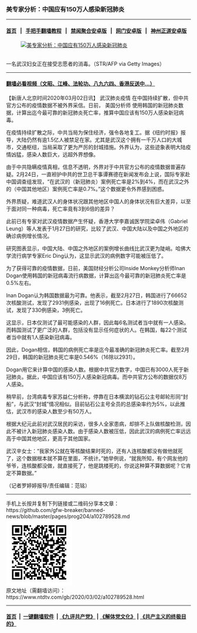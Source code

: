 ### 美专家分析：中国应有150万人感染新冠肺炎
------------------------

#### [首页](https://github.com/gfw-breaker/banned-news/blob/master/README.md) &nbsp;&nbsp;|&nbsp;&nbsp; [手把手翻墙教程](https://github.com/gfw-breaker/guides/wiki) &nbsp;&nbsp;|&nbsp;&nbsp; [禁闻聚合安卓版](https://github.com/gfw-breaker/bn-android) &nbsp;&nbsp;|&nbsp;&nbsp; [网门安卓版](https://github.com/oGate2/oGate) &nbsp;&nbsp;|&nbsp;&nbsp; [神州正道安卓版](https://github.com/SzzdOgate/update) 



<div><div class="featured_image">
 <a href="https://i.ntdtv.com/assets/uploads/2020/03/GettyImages-1204308073.jpg" target="_blank">
  <figure>
   <img alt="美专家分析：中国应有150万人感染新冠肺炎" src="https://i.ntdtv.com/assets/uploads/2020/03/GettyImages-1204308073-800x450.jpg"/>
  </figure><br/>
 </a>
 <span class="caption">
  一名武汉妇女正在接受志愿者的消毒。（STR/AFP via Getty Images）
 </span>
</div>
</div><hr/>

#### [翻墙必看视频（文昭、江峰、法轮功、八九六四、香港反送中...）](https://github.com/gfw-breaker/banned-news/blob/master/pages/link3.md)

<div><div class="post_content" itemprop="articleBody">
 <p>
  【新唐人北京时间2020年03月02日讯】
  <ok href="https://www.ntdtv.com/gb/442749.htm">
   武汉肺炎疫情
  </ok>
  在中国持续扩散，但中共官方公布的疫情数据不被外界采信。日前，
  <ok href="https://www.ntdtv.com/gb/美国分析师.htm">
   美国分析师
  </ok>
  使用韩国的新冠肺炎数据，计算出迄今最可靠的新冠肺炎死亡率，推算中国应该有150万人感染新冠病毒。
 </p>
 <p>
  在疫情持续扩散之际，中共当局为保住经济，强令各地复工。据《纽约时报》报导，大陆仍然有逾1.5亿人被禁足在家。尤其是武汉这个拥有一千万人口的大城市，交通枢纽，当局采取了更为严厉的封城措施。外界认为，这些迹象表明大陆疫情凶猛，感染人数巨大，远超外界想像。
 </p>
 <p>
  由于中共隐瞒疫情真相，信息不透明，外界对于中共官方公布的疫情数据普遍存疑。2月24日，一直袒护中共的世卫总干事谭赛德在新闻发布会上说，国际专家赴中国调查组发现，“在武汉的（新冠肺炎）案例死亡率是2%到4%，而在武汉之外的（中国其他地区）案例死亡率是0.7%。”这个数据更令外界感到困惑。
 </p>
 <p>
  外界质疑，难道武汉人的身体状况跟其他地区中国人的身体状况有巨大差异，以至于面对同一种病毒，死亡率竟有3到6倍的差异？
 </p>
 <p>
  此前已有专家对武汉疫情数据产生怀疑，香港大学李嘉诚医学院梁卓伟（Gabriel Leung）等人发表于1月27日的研究，比较了武汉、中国大陆以及中国之外地区的确诊病例增长情况。
 </p>
 <p>
  研究图表显示，中国大陆、中国之外地区的案例增长曲线比武汉更为陡峭。哈佛大学流行病学专家Eric Ding认为，这显示武汉的病例数字可能被压低了。
 </p>
 <p>
  为了获得可靠的疫情数据，日前，美国财经分析公司Inside Monkey分析师Inan Dogan使用韩国的新冠病毒流行病数据，计算出迄今最可靠的新冠肺炎死亡率是0.5%左右。
 </p>
 <p>
  Inan Dogan认为韩国数据最为可靠。他表示，截至2月27日，韩国进行了66652次核酸测试，发现了2931例感染，出现了16例死亡。日本进行了1890次核酸测试，发现了330例感染，3例死亡。
 </p>
 <p>
  这显示，日本仅测试了最可能感染的人群，因此每6名测试者当中就有一人感染。而韩国测试了更广泛的人群，包括没有显示任何症状的人。在韩国，每22个测试者当中就有1人感染新冠病毒。
 </p>
 <p>
  因此，Dogan相信，韩国的病例死亡率是迄今最准确的新冠肺炎死亡率。截至2月29日，韩国的新冠肺炎死亡率是0.546%（16除以2931）。
 </p>
 <p>
  Dogan用它来计算中国的感染人数。根据中共官方数字，中国已有3000人死于新冠肺炎。据此，中国应该有150万人感染新冠病毒。而中共官方公布的数据仅8万人感染。
 </p>
 <p>
  稍早前，台湾病毒专家苏益仁分析称，停靠在日本横滨的钻石公主号邮轮形同“封船”，与武汉“封城”情况相似。目前钻石公主号全员的总感染率约为5%，以此推估，武汉市的感染人数至少有50万人。
 </p>
 <p>
  根据大纪元此前对武汉居民的采访，很多人全家患病，却排不上队做核酸检测，因此不被计入新冠肺炎感染人数。由于感染人数被压低，因此武汉的病例死亡率远远高于中国其他地区，更高于其他国家。
 </p>
 <p>
  武汉辛女士：“我家外公就在等核酸结果时死的，还有人连核酸都没有做他就死了，这个数据根本就不算在里面，不统计。”她举例说，“就我所知，有个网友他的爷爷，连核酸都没做，就直接死了，他是跳楼死的，你说这种算不算数据呢？它肯定不算数据。”
 </p>
 <p>
  （记者罗婷婷报导/责任编辑：范铭）
 </p>
 <div class="single_ad">
 </div>
</div>
</div>
<hr/>
手机上长按并复制下列链接或二维码分享本文章：<br/>
https://github.com/gfw-breaker/banned-news/blob/master/pages/prog204/a102789528.md <br/>
<a href='https://github.com/gfw-breaker/banned-news/blob/master/pages/prog204/a102789528.md'><img src='https://github.com/gfw-breaker/banned-news/blob/master/pages/prog204/a102789528.md.png'/></a> <br/>
原文地址（需翻墙访问）：https://www.ntdtv.com/gb/2020/03/02/a102789528.html


------------------------
#### [首页](https://github.com/gfw-breaker/banned-news/blob/master/README.md) &nbsp;|&nbsp; [一键翻墙软件](https://github.com/gfw-breaker/nogfw/blob/master/README.md) &nbsp;| [《九评共产党》](https://github.com/gfw-breaker/9ping.md/blob/master/README.md#九评之一评共产党是什么) | [《解体党文化》](https://github.com/gfw-breaker/jtdwh.md/blob/master/README.md) | [《共产主义的终极目的》](https://github.com/gfw-breaker/gczydzjmd.md/blob/master/README.md)


<img src='http://gfw-breaker.win/banned-news/pages/prog204/a102789528.md' width='0px' height='0px'/>